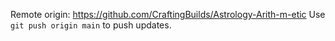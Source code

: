 Remote origin: https://github.com/CraftingBuilds/Astrology-Arith-m-etic
Use `git push origin main` to push updates.
